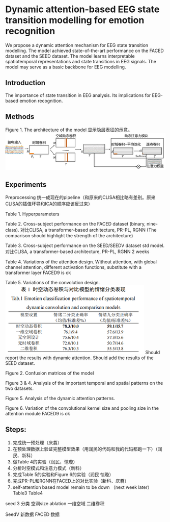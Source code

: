 # Dynamic attention-based EEG state transition modelling for emotion recognition
We propose a dynamic attention mechanism for EEG state transition modelling. The model achieved state-of-the-art performance on the FACED dataset and the SEED dataset. The model learns interpretable spatiotemporal representations and state transitions in EEG signals. The model may serve as a basic backbone for EEG modelling.

## Introduction
The importance of state transition in EEG analysis. Its implications for EEG-based emotion recognition.

## Methods
Figure 1. The architecture of the model
显示隐层表征的示意。
![alt text](image.png)
 

## Experiments
Preprocessing
统一成现在的pipeline（和原来的CLISA相比略有差别。原来CLISA的插值坏导和ICA的顺序应该反过来）

Table 1. Hyperparameters

Table 2. Cross-subject performance on the FACED dataset (binary, nine-class).
对比CLISA, a transformer-based architecture, PR-PL, RGNN
(The comparison should highlight the strength of the architecture)

Table 3. Cross-subject performance on the SEED/SEEDV dataset std model.
对比CLISA, a transformer-based architecture, PR-PL, RGNN
2 weeks

Table 4. Variations of the attention design.
Without attention, with global channel attention, different activation functions, substitute with a transformer layer
FACED9 is ok

Table 5. Variations of the convolution design.
 ![alt text](image-1.png)
Should report the results with dynamic attention. Should add the results of the SEED dataset.

Figure 2. Confusion matrices of the model

Figure 3 & 4. Analysis of the important temporal and spatial patterns on the two datasets.

Figure 5. Analysis of the dynamic attention patterns.

Figure 6. Variation of the convolutional kernel size and pooling size in the attention module
FACED9 is ok

## Steps:
1.	完成统一预处理（庆翥）
2.	在预处理数据上验证完整模型效果（用润民的代码和我的代码都跑一下）（润民、新科）
3.	做Table 4的实验（润民，恺璇）
4.	分析时空模式和注意力模式（新科）
5.	完成Table 5的实验和Figure 6的实验（润民 恺璇）
6.	完成PR-PL和RGNN在FACED上的对比实验（新科、庆翥）
7.  self-attention based model remain to be down （next week later） Table3 Table4


seed 3 分类
空洞size
ablation
一维空域
二维卷积

SeedV 新数据
FACED 数据


